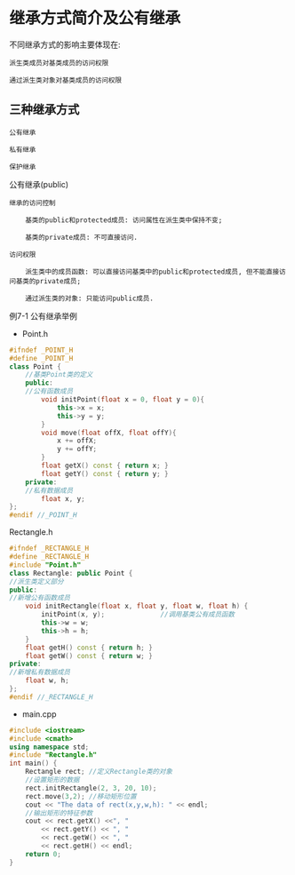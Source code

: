 # 继承方式简介及公有继承

不同继承方式的影响主要体现在:

    派生类成员对基类成员的访问权限

    通过派生类对象对基类成员的访问权限

## 三种继承方式

    公有继承

    私有继承

    保护继承

公有继承(public)

    继承的访问控制

        基类的public和protected成员: 访问属性在派生类中保持不变;

        基类的private成员: 不可直接访问.

    访问权限

        派生类中的成员函数: 可以直接访问基类中的public和protected成员, 但不能直接访问基类的private成员;

        通过派生类的对象: 只能访问public成员.

例7-1 公有继承举例

+ Point.h

```cpp
#ifndef _POINT_H
#define _POINT_H
class Point {
    //基类Point类的定义
    public:
    //公有函数成员
        void initPoint(float x = 0, float y = 0){
            this->x = x;
            this->y = y;
        }
        void move(float offX, float offY){
            x += offX;
            y += offY;
        }
        float getX() const { return x; }
        float getY() const { return y; }
    private:
    //私有数据成员
        float x, y;
};
#endif //_POINT_H
```

Rectangle.h

```cpp
#ifndef _RECTANGLE_H
#define _RECTANGLE_H
#include "Point.h"
class Rectangle: public Point {
//派生类定义部分
public:
//新增公有函数成员
    void initRectangle(float x, float y, float w, float h) {
        initPoint(x, y);              //调用基类公有成员函数
        this->w = w;
        this->h = h;
    }
    float getH() const { return h; }
    float getW() const { return w; }
private:
//新增私有数据成员
    float w, h;
};
#endif //_RECTANGLE_H
```

+ main.cpp

```cpp
#include <iostream>
#include <cmath>
using namespace std;
#include "Rectangle.h"
int main() {
    Rectangle rect; //定义Rectangle类的对象
    //设置矩形的数据
    rect.initRectangle(2, 3, 20, 10);
    rect.move(3,2); //移动矩形位置
    cout << "The data of rect(x,y,w,h): " << endl;
    //输出矩形的特征参数
    cout << rect.getX() <<", "
        << rect.getY() << ", "
        << rect.getW() << ", "
        << rect.getH() << endl;
    return 0;
}
```
